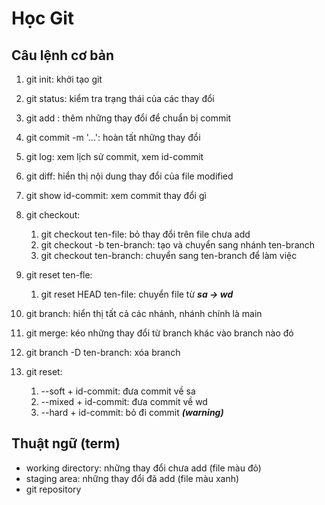 # Học Git

## Câu lệnh cơ bản
1. git init: khởi tạo git
2. git status: kiểm tra trạng thái của các thay đổi
3. git add : thêm những thay đổi để chuẩn bị commit
4. git commit -m '...': hoàn tất những thay đổi

5. git log: xem lịch sử commit, xem id-commit 
6. git diff: hiển thị nội dung thay đổi của file modified
7. git show id-commit: xem commit thay đổi gì
8. git checkout:
    1. git checkout ten-file: bỏ thay đổi trên file chưa add
    2. git checkout -b ten-branch: tạo và chuyển sang nhánh ten-branch
    3. git checkout ten-branch: chuyển sang ten-branch để làm việc
9. git reset ten-fle:
    1. git reset HEAD ten-file: chuyển file từ ***sa -> wd***
10. git branch: hiển thị tất cả các nhánh, nhánh chính là main
11. git merge: kéo những thay đổi từ branch khác vào branch nào đó
12. git branch -D ten-branch: xóa branch

13. git reset:
    1. --soft + id-commit: đưa commit về sa 
    2. --mixed + id-commit: đưa commit về wd
    3. --hard + id-commit: bỏ đi commit ***(warning)***
## Thuật ngữ (term)
- working directory: những thay đổi chưa add (file màu đỏ)
- staging area: những thay đổi đã add (file màu xanh)
- git repository
